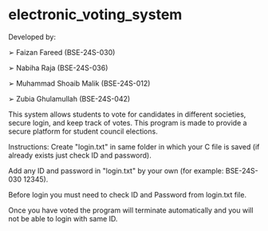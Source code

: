 # electronic_voting_system

Developed by:

➢ Faizan Fareed (BSE-24S-030)

➢ Nabiha Raja (BSE-24S-036)

➢ Muhammad Shoaib Malik (BSE-24S-012)

➢ Zubia Ghulamullah (BSE-24S-042)

This system allows students to vote for candidates in different societies, secure login, and keep track of votes. This program is made to provide a secure platform for student
council elections.

Instructions:
Create "login.txt" in same folder in which your C file is saved (if already exists just check ID and password).

Add any ID and password in "login.txt" by your own (for example: BSE-24S-030 12345).

Before login you must need to check ID and Password from login.txt file.

Once you have voted the program will terminate automatically and you will not be able to login with same ID.
